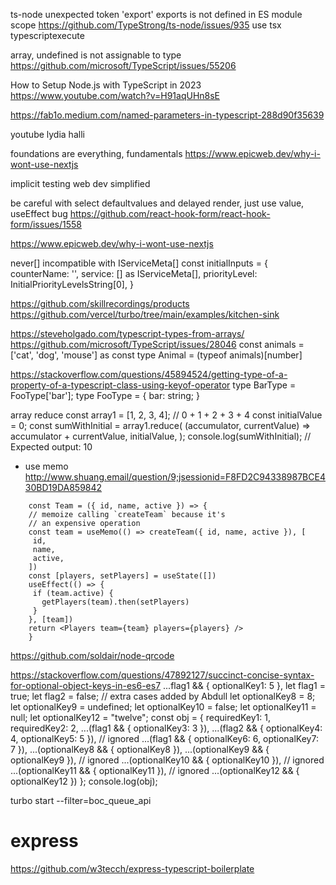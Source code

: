 ts-node unexpected token 'export'
exports is not defined in ES module scope
https://github.com/TypeStrong/ts-node/issues/935
use tsx typescriptexecute

array, undefined is not assignable to type
https://github.com/microsoft/TypeScript/issues/55206

How to Setup Node.js with TypeScript in 2023
https://www.youtube.com/watch?v=H91aqUHn8sE

https://fab1o.medium.com/named-parameters-in-typescript-288d90f35639

youtube lydia halli

foundations are everything, fundamentals
https://www.epicweb.dev/why-i-wont-use-nextjs

implicit testing
web dev simplified

be careful with select defaultvalues and delayed render, just use value, useEffect bug
https://github.com/react-hook-form/react-hook-form/issues/1558

https://www.epicweb.dev/why-i-wont-use-nextjs

never[] incompatible with IServiceMeta[]
const initialInputs = {
counterName: '',
service: [] as IServiceMeta[],
priorityLevel: InitialPriorityLevelsString[0],
}

https://github.com/skillrecordings/products
https://github.com/vercel/turbo/tree/main/examples/kitchen-sink

https://steveholgado.com/typescript-types-from-arrays/
https://github.com/microsoft/TypeScript/issues/28046
const animals = ['cat', 'dog', 'mouse'] as const
type Animal = (typeof animals)[number]

https://stackoverflow.com/questions/45894524/getting-type-of-a-property-of-a-typescript-class-using-keyof-operator
type BarType = FooType['bar'];
type FooType = {
bar: string;
}

array reduce
const array1 = [1, 2, 3, 4];
// 0 + 1 + 2 + 3 + 4
const initialValue = 0;
const sumWithInitial = array1.reduce(
(accumulator, currentValue) => accumulator + currentValue,
initialValue,
);
console.log(sumWithInitial);
// Expected output: 10

- use memo
  http://www.shuang.email/question/9;jsessionid=F8FD2C94338987BCE430BD19DA859842

```
    const Team = ({ id, name, active }) => {
    // memoize calling `createTeam` because it's
    // an expensive operation
    const team = useMemo(() => createTeam({ id, name, active }), [
     id,
     name,
     active,
    ])
    const [players, setPlayers] = useState([])
    useEffect(() => {
     if (team.active) {
       getPlayers(team).then(setPlayers)
     }
    }, [team])
    return <Players team={team} players={players} />
    }
```

https://github.com/soldair/node-qrcode

https://stackoverflow.com/questions/47892127/succinct-concise-syntax-for-optional-object-keys-in-es6-es7
...flag1 && { optionalKey1: 5 },
let flag1 = true;
let flag2 = false;
// extra cases added by Abdull
let optionalKey8 = 8;
let optionalKey9 = undefined;
let optionalKey10 = false;
let optionalKey11 = null;
let optionalKey12 = "twelve";
const obj = {
requiredKey1: 1,
requiredKey2: 2,
...(flag1 && { optionalKey3: 3 }),
...(flag2 && { optionalKey4: 4, optionalKey5: 5 }), // ignored
...(flag1 && { optionalKey6: 6, optionalKey7: 7 }),
...(optionalKey8 && { optionalKey8 }),
...(optionalKey9 && { optionalKey9 }), // ignored
...(optionalKey10 && { optionalKey10 }), // ignored
...(optionalKey11 && { optionalKey11 }), // ignored
...(optionalKey12 && { optionalKey12 })
};
console.log(obj);

turbo start --filter=boc_queue_api

# express

https://github.com/w3tecch/express-typescript-boilerplate
